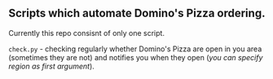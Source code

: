 ## Scripts which automate Domino's Pizza ordering. 

Currently this repo consisnt of only one script.

`check.py` - checking regularly whether Domino's Pizza are open in you area (sometimes they are not) and notifies you when they open (_you can specify region as first argument_).

